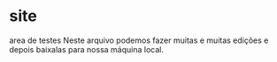 # site
area de testes
Neste arquivo podemos fazer muitas e muitas edições e depois baixalas para nossa máquina local.
